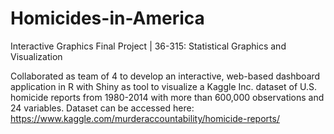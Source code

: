# Homicides-in-America
Interactive Graphics Final Project | 36-315: Statistical Graphics and Visualization 

Collaborated as team of 4 to develop an interactive, web-based dashboard application in R with Shiny as tool to visualize a Kaggle Inc. dataset of U.S. homicide reports from 1980-2014 with more than 600,000 observations and 24 variables. Dataset can be accessed here: https://www.kaggle.com/murderaccountability/homicide-reports/
